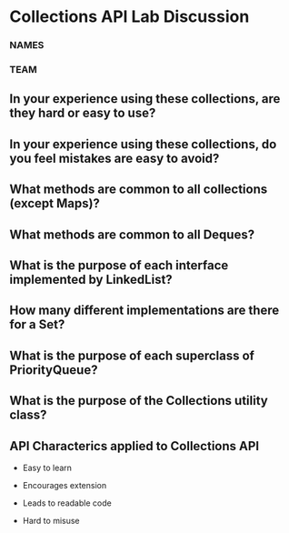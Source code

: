 # Collections API Lab Discussion
### NAMES
### TEAM



## In your experience using these collections, are they hard or easy to use?


## In your experience using these collections, do you feel mistakes are easy to avoid?


## What methods are common to all collections (except Maps)?


## What methods are common to all Deques?


## What is the purpose of each interface implemented by LinkedList?


## How many different implementations are there for a Set?


## What is the purpose of each superclass of PriorityQueue?


## What is the purpose of the Collections utility class?




## API Characterics applied to Collections API

* Easy to learn

* Encourages extension

* Leads to readable code

* Hard to misuse
 
 